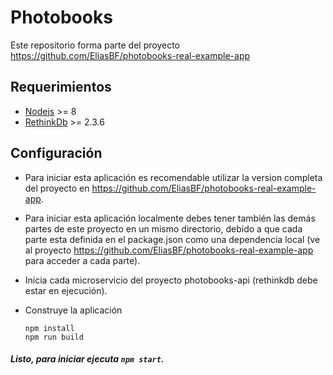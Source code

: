 # Photobooks

Este repositorio forma parte del proyecto https://github.com/EliasBF/photobooks-real-example-app

## Requerimientos

- [Nodejs](https://nodejs.org/en/download/current/) >= 8
- [RethinkDb](https://rethinkdb.com/docs/install/) >= 2.3.6

## Configuración

- Para iniciar esta aplicación es recomendable utilizar la version completa del proyecto en https://github.com/EliasBF/photobooks-real-example-app.

- Para iniciar esta aplicación localmente debes tener también las demás partes de este proyecto en un mismo directorio, debido a que cada parte esta definida en el package.json como una dependencia local (ve al proyecto https://github.com/EliasBF/photobooks-real-example-app para acceder a cada parte).

- Inicia cada microservicio del proyecto photobooks-api (rethinkdb debe estar en ejecución).

- Construye la aplicación

	```
  npm install
  npm run build
	```

##### Listo, para iniciar ejecuta ```npm start```.
